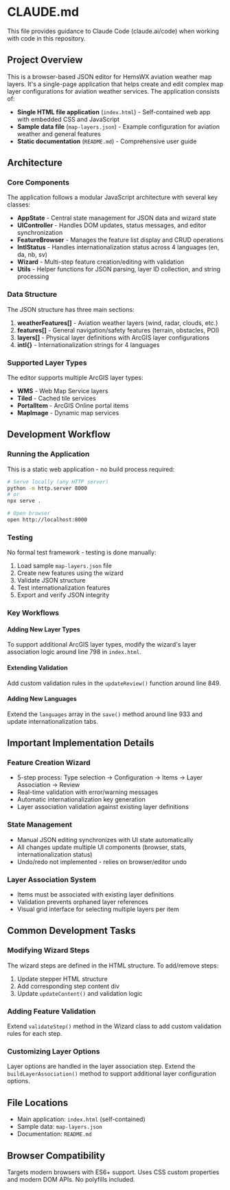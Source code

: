 # CLAUDE.md

This file provides guidance to Claude Code (claude.ai/code) when working with code in this repository.

## Project Overview

This is a browser-based JSON editor for HemsWX aviation weather map layers. It's a single-page application that helps create and edit complex map layer configurations for aviation weather services. The application consists of:

- **Single HTML file application** (`index.html`) - Self-contained web app with embedded CSS and JavaScript
- **Sample data file** (`map-layers.json`) - Example configuration for aviation weather and general features
- **Static documentation** (`README.md`) - Comprehensive user guide

## Architecture

### Core Components

The application follows a modular JavaScript architecture with several key classes:

- **AppState** - Central state management for JSON data and wizard state
- **UIController** - Handles DOM updates, status messages, and editor synchronization  
- **FeatureBrowser** - Manages the feature list display and CRUD operations
- **IntlStatus** - Handles internationalization status across 4 languages (en, da, nb, sv)
- **Wizard** - Multi-step feature creation/editing with validation
- **Utils** - Helper functions for JSON parsing, layer ID collection, and string processing

### Data Structure

The JSON structure has three main sections:

1. **weatherFeatures[]** - Aviation weather layers (wind, radar, clouds, etc.)
2. **features[]** - General navigation/safety features (terrain, obstacles, POI)
3. **layers[]** - Physical layer definitions with ArcGIS layer configurations
4. **intl{}** - Internationalization strings for 4 languages

### Supported Layer Types

The editor supports multiple ArcGIS layer types:
- **WMS** - Web Map Service layers
- **Tiled** - Cached tile services
- **PortalItem** - ArcGIS Online portal items
- **MapImage** - Dynamic map services

## Development Workflow

### Running the Application

This is a static web application - no build process required:

```bash
# Serve locally (any HTTP server)
python -m http.server 8000
# or
npx serve .

# Open browser
open http://localhost:8000
```

### Testing

No formal test framework - testing is done manually:
1. Load sample `map-layers.json` file
2. Create new features using the wizard
3. Validate JSON structure
4. Test internationalization features
5. Export and verify JSON integrity

### Key Workflows

#### Adding New Layer Types
To support additional ArcGIS layer types, modify the wizard's layer association logic around line 798 in `index.html`.

#### Extending Validation
Add custom validation rules in the `updateReview()` function around line 849.

#### Adding New Languages
Extend the `languages` array in the `save()` method around line 933 and update internationalization tabs.

## Important Implementation Details

### Feature Creation Wizard
- 5-step process: Type selection → Configuration → Items → Layer Association → Review
- Real-time validation with error/warning messages
- Automatic internationalization key generation
- Layer association validation against existing layer definitions

### State Management
- Manual JSON editing synchronizes with UI state automatically
- All changes update multiple UI components (browser, stats, internationalization status)
- Undo/redo not implemented - relies on browser/editor undo

### Layer Association System
- Items must be associated with existing layer definitions
- Validation prevents orphaned layer references
- Visual grid interface for selecting multiple layers per item

## Common Development Tasks

### Modifying Wizard Steps
The wizard steps are defined in the HTML structure. To add/remove steps:
1. Update stepper HTML structure
2. Add corresponding step content div
3. Update `updateContent()` and validation logic

### Adding Feature Validation
Extend `validateStep()` method in the Wizard class to add custom validation rules for each step.

### Customizing Layer Options
Layer options are handled in the layer association step. Extend the `buildLayerAssociation()` method to support additional layer configuration options.

## File Locations

- Main application: `index.html` (self-contained)
- Sample data: `map-layers.json`
- Documentation: `README.md`

## Browser Compatibility

Targets modern browsers with ES6+ support. Uses CSS custom properties and modern DOM APIs. No polyfills included.